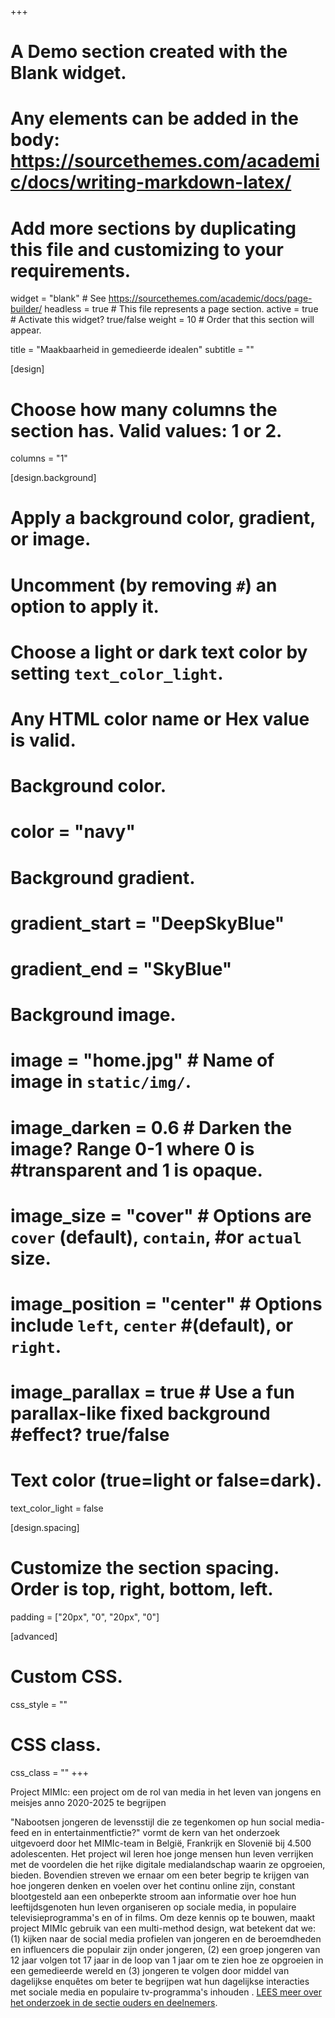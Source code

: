 +++
# A Demo section created with the Blank widget.
# Any elements can be added in the body: https://sourcethemes.com/academic/docs/writing-markdown-latex/
# Add more sections by duplicating this file and customizing to your requirements.

widget = "blank"  # See https://sourcethemes.com/academic/docs/page-builder/
headless = true  # This file represents a page section.
active = true  # Activate this widget? true/false
weight = 10  # Order that this section will appear.

title = "Maakbaarheid in gemedieerde idealen"
subtitle = ""

[design]
  # Choose how many columns the section has. Valid values: 1 or 2.
  columns = "1"

[design.background]
  # Apply a background color, gradient, or image.
  #   Uncomment (by removing `#`) an option to apply it.
  #   Choose a light or dark text color by setting `text_color_light`.
  #   Any HTML color name or Hex value is valid.

  # Background color.
  # color = "navy"
  
  # Background gradient.
  # gradient_start = "DeepSkyBlue"
  # gradient_end = "SkyBlue"
  
  # Background image.
#  image = "home.jpg"  # Name of image in `static/img/`.
#  image_darken = 0.6  # Darken the image? Range 0-1 where 0 is #transparent and 1 is opaque.
#  image_size = "cover"  #  Options are `cover` (default), `contain`, #or `actual` size.
#  image_position = "center"  # Options include `left`, `center` #(default), or `right`.
#  image_parallax = true  # Use a fun parallax-like fixed background #effect? true/false

  # Text color (true=light or false=dark).
  text_color_light = false

[design.spacing]
  # Customize the section spacing. Order is top, right, bottom, left.
  padding = ["20px", "0", "20px", "0"]

[advanced]
 # Custom CSS. 
 css_style = ""
 
 # CSS class.
 css_class = ""
+++

Project MIMIc: een project om de rol van media in het leven van jongens en meisjes anno 2020-2025 te begrijpen

"Nabootsen jongeren de levensstijl die ze tegenkomen op hun social media-feed en in entertainmentfictie?" vormt de kern van het onderzoek uitgevoerd door het MIMIc-team in België, Frankrijk en Slovenië bij 4.500 adolescenten. Het project wil leren hoe jonge mensen hun leven verrijken met de voordelen die het rijke digitale medialandschap waarin ze opgroeien, bieden. Bovendien streven we ernaar om een beter begrip te krijgen van hoe jongeren denken en voelen over het continu online zijn, constant blootgesteld aan een onbeperkte stroom aan informatie over hoe hun leeftijdsgenoten hun leven organiseren op sociale media, in populaire televisieprogramma's en of in films. Om deze kennis op te bouwen, maakt project MIMIc gebruik van een multi-method design, wat betekent dat we: (1) kijken naar de social media profielen van jongeren en de beroemdheden en influencers die populair zijn onder jongeren, (2) een groep jongeren van 12 jaar volgen tot 17 jaar in de loop van 1 jaar om te zien hoe ze opgroeien in een gemedieerde wereld en (3) jongeren te volgen door middel van dagelijkse enquêtes om beter te begrijpen wat hun dagelijkse interacties met sociale media en populaire tv-programma's inhouden . [LEES meer over het onderzoek in de sectie ouders en deelnemers](http://www.projectmimic.eu/nl/parents/).